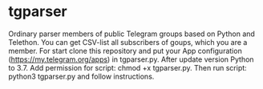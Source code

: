 # tgparser
Ordinary parser members of public Telegram groups based on Python and Telethon. You can get CSV-list all subscribers of goups, which you are a member. For start clone this repository and put your App configuration (https://my.telegram.org/apps) in tgparser.py. After update version Python to 3.7. Add permission for script: chmod +x tgparser.py. Then run script: python3 tgparser.py and follow instructions.
